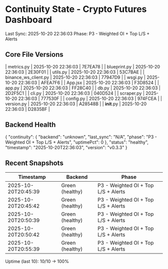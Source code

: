 ﻿# Continuity State - Crypto Futures Dashboard
Last Sync: 2025-10-20 22:36:03
Phase: P3 - Weighted OI + Top L/S + Alerts

## Core File Versions
| metrics.py | 2025-10-20 22:36:03 | 7E7EA78 |
| blueprint.py | 2025-10-20 22:36:03 | 2E30F01 |
| utils.py | 2025-10-20 22:36:03 | 53C7BAE |
| binance_ws_client.py | 2025-10-20 22:36:03 | 77947D9 |
| wsgi.py | 2025-10-20 22:36:03 | AFEA7F6 |
| App.jsx | 2025-10-20 22:36:03 | F3D8524 |
| app.py | 2025-10-20 22:36:03 | FF28C40 |
| db.py | 2025-10-20 22:36:03 | 2D2F5C1 |
| cli.py | 2025-10-20 22:36:03 | 040D524 |
| scraper.py | 2025-10-20 22:36:03 | 777530F |
| config.py | 2025-10-20 22:36:03 | 974FCEA |
| version.py | 2025-10-20 22:36:03 | A28548B |
| __init__.py | 2025-10-20 22:36:03 | D2835BF |

## Backend Health
{
  "continuity": {
    "backend": "unknown",
    "last_sync": "N/A",
    "phase": "P3 - Weighted OI + Top L/S + Alerts",
    "uptimePct": 0
  },
  "status": "healthy",
  "timestamp": "2025-10-20T22:36:03",
  "version": "v0.3.3"
}


## Recent Snapshots
| Timestamp | Backend | Phase |
|------------|----------|-------|
| 2025-10-20T20:45:39 | Green (healthy) | P3 - Weighted OI + Top L/S + Alerts |
| 2025-10-20T20:45:42 | Green (healthy) | P3 - Weighted OI + Top L/S + Alerts |
| 2025-10-20T20:50:39 | Green (healthy) | P3 - Weighted OI + Top L/S + Alerts |
| 2025-10-20T20:50:42 | Green (healthy) | P3 - Weighted OI + Top L/S + Alerts |
| 2025-10-20T20:55:39 | Green (healthy) | P3 - Weighted OI + Top L/S + Alerts |
Uptime (last 10): 10/10 -> 100%

